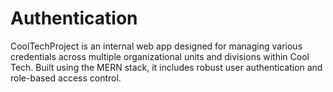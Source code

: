 # Authentication
CoolTechProject is an internal web app designed for managing various credentials across multiple organizational units and divisions within Cool Tech. Built using the MERN stack, it includes robust user authentication and role-based access control.
